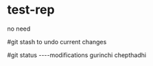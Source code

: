 # test-rep

no need

#git stash to undo current changes

#git status ----modifications gurinchi chepthadhi
